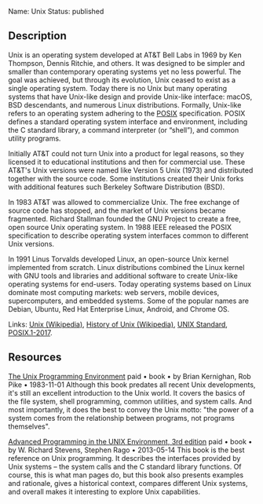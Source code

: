 Name: Unix
Status: published

## Description

Unix is an operating system developed at AT&T Bell Labs in 1969 by Ken Thompson, Dennis Ritchie, and others. It was designed to be simpler and smaller than contemporary operating systems yet no less powerful. The goal was achieved, but through its evolution, Unix ceased to exist as a single operating system. Today there is no Unix but many operating systems that have Unix-like design and provide Unix-like interface: macOS, BSD descendants, and numerous Linux distributions. Formally, Unix-like refers to an operating system adhering to the [POSIX](https://en.wikipedia.org/wiki/POSIX) specification. POSIX defines a standard operating system interface and environment, including the C standard library, a command interpreter (or “shell”), and common utility programs.

Initially AT&T could not turn Unix into a product for legal reasons, so they licensed it to educational institutions and then for commercial use. These AT&T's Unix versions were named like Version 5 Unix (1973) and distributed together with the source code. Some institutions created their Unix forks with additional features such Berkeley Software Distribution (BSD).

In 1983 AT&T was allowed to commercialize Unix. The free exchange of source code has stopped, and the market of Unix versions became fragmented. Richard Stallman founded the GNU Project to create a free, open source Unix operating system. In 1988 IEEE released the POSIX specification to describe operating system interfaces common to different Unix versions.

In 1991 Linus Torvalds developed Linux, an open-source Unix kernel implemented from scratch. Linux distributions combined the Linux kernel with GNU tools and libraries and additional software to create Unix-like operating systems for end-users. Today operating systems based on Linux dominate most computing markets: web servers, mobile devices, supercomputers, and embedded systems. Some of the popular names are Debian, Ubuntu, Red Hat Enterprise Linux, Android, and Chrome OS.

Links: [Unix (Wikipedia)](https://en.wikipedia.org/wiki/Unix), [History of Unix (Wikipedia)](https://en.wikipedia.org/wiki/History_of_Unix), [UNIX Standard](https://www.opengroup.org/membership/forums/platform/unix), [POSIX.1-2017](https://pubs.opengroup.org/onlinepubs/96999).

## Resources

[The Unix Programming Environment](https://www.amazon.com/Unix-Programming-Environment-Prentice-Hall-Software/dp/013937681X)
paid • book • by Brian Kernighan, Rob Pike • 1983-11-01
Although this book predates all recent Unix developments, it's still an excellent introduction to the Unix world. It covers the basics of the file system, shell programming, common utilities, and system calls. And most importantly, it does the best to convey the Unix motto: "the power of a system comes from the relationship between programs, not programs themselves".

[Advanced Programming in the UNIX Environment, 3rd edition](https://www.amazon.com/Advanced-Programming-UNIX-Environment-3rd/dp/0321637739)
paid • book • by W. Richard Stevens, Stephen Rago • 2013-05-14
This book is the best reference on Unix programming. It describes the interfaces provided by Unix systems – the system calls and the C standard library functions. Of course, this is what man pages do, but this book also presents examples and rationale, gives a historical context, compares different Unix systems, and overall makes it interesting to explore Unix capabilities.
